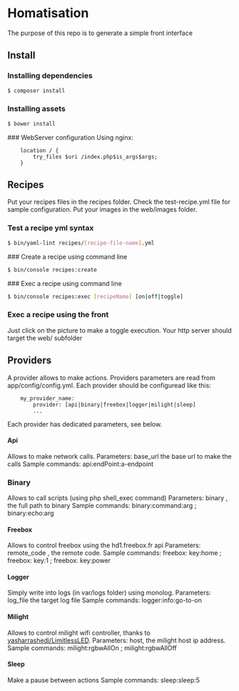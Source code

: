 # Homatisation

The purpose of this repo is to generate a simple front interface

## Install
### Installing dependencies
```bash
$ composer install
```
### Installing assets
```bash
$ bower install
```
### WebServer configuration
Using nginx:
```
    location / {
        try_files $uri /index.php$is_args$args;
    }
```

## Recipes
Put your recipes files in the recipes folder.
Check the test-recipe.yml file for sample configuration.
Put your images in the web/images folder.

### Test a recipe yml syntax
```bash
$ bin/yaml-lint recipes/[recipe-file-name].yml
```

### Create a recipe using command line
```bash
$ bin/console recipes:create
```

### Exec a recipe using command line
```bash
$ bin/console recipes:exec [recipeName] [on|off|toggle]
```

### Exec a recipe using the front
Just click on the picture to make a toggle execution.
Your http server should target the web/ subfolder

## Providers
A provider allows to make actions. Providers parameters are read from app/config/config.yml.
Each provider should be configuread like this:
```
    my_provider_name:
        provider: [api|binary|freebox|logger|milight|sleep]
        ...
```

Each provider has dedicated parameters, see below.
#### Api
Allows to make network calls.
Parameters: base_url the base url to make the calls
Sample commands: api:endPoint:a-endpoint
### Binary
Allows to call scripts (using php shell_exec command)
Parameters: binary , the full path to binary
Sample commands: binary:command:arg ; binary:echo:arg
#### Freebox
Allows to control freebox using the hd1.freebox.fr api
Parameters: remote_code , the remote code.
Sample commands: freebox: key:home ; freebox: key:1 ; freebox: key:power
#### Logger
Simply write into logs (in var/logs folder) using monolog.
Parameters: log_file the target log file
Sample commands: logger:info:go-to-on
#### Milight
Allows to control milight wifi controller, thanks to [yasharrashedi/LimitlessLED](https://github.com/yasharrashedi/LimitlessLED).
Parameters: host, the milight host ip address.
Sample commands: milight:rgbwAllOn ; milight:rgbwAllOff
#### Sleep
Make a pause between actions
Sample commands: sleep:sleep:5

